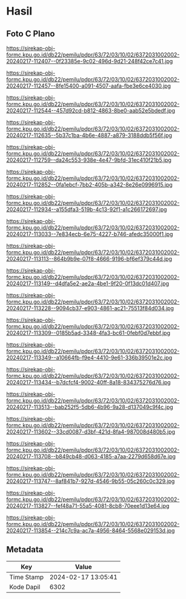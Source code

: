 # Hasil

## Foto C Plano

https://sirekap-obj-formc.kpu.go.id/db22/pemilu/pdpr/63/72/03/10/02/6372031002002-20240217-112407--0f23385e-9c02-496d-9d21-248f42ce7c41.jpg

https://sirekap-obj-formc.kpu.go.id/db22/pemilu/pdpr/63/72/03/10/02/6372031002002-20240217-112457--8fe15400-a091-4507-aafa-fbe3e6ce4030.jpg

https://sirekap-obj-formc.kpu.go.id/db22/pemilu/pdpr/63/72/03/10/02/6372031002002-20240217-112544--457d92cd-b812-4863-8be0-aab52e5bdedf.jpg

https://sirekap-obj-formc.kpu.go.id/db22/pemilu/pdpr/63/72/03/10/02/6372031002002-20240217-112635--5b37c1ba-4b6e-4887-a879-3188ddb5f56f.jpg

https://sirekap-obj-formc.kpu.go.id/db22/pemilu/pdpr/63/72/03/10/02/6372031002002-20240217-112759--da24c553-938e-4e47-9bfd-31ec410f21b5.jpg

https://sirekap-obj-formc.kpu.go.id/db22/pemilu/pdpr/63/72/03/10/02/6372031002002-20240217-112852--0fa1ebcf-7bb2-405b-a342-8e26e0996915.jpg

https://sirekap-obj-formc.kpu.go.id/db22/pemilu/pdpr/63/72/03/10/02/6372031002002-20240217-112934--a155dfa3-519b-4c13-92f1-a1c266172697.jpg

https://sirekap-obj-formc.kpu.go.id/db22/pemilu/pdpr/63/72/03/10/02/6372031002002-20240217-113033--7e834ecb-6e75-4227-b746-afedc35000f1.jpg

https://sirekap-obj-formc.kpu.go.id/db22/pemilu/pdpr/63/72/03/10/02/6372031002002-20240217-113113--864b9b9e-07f8-4666-9196-bf6ef379c44d.jpg

https://sirekap-obj-formc.kpu.go.id/db22/pemilu/pdpr/63/72/03/10/02/6372031002002-20240217-113149--d4dfa5e2-ae2a-4be1-9f20-0f13dc01d407.jpg

https://sirekap-obj-formc.kpu.go.id/db22/pemilu/pdpr/63/72/03/10/02/6372031002002-20240217-113228--9094cb37-e903-4861-ac21-75513f84d034.jpg

https://sirekap-obj-formc.kpu.go.id/db22/pemilu/pdpr/63/72/03/10/02/6372031002002-20240217-113309--0185b5ad-3348-4fa3-bc61-0febf0d7ebbf.jpg

https://sirekap-obj-formc.kpu.go.id/db22/pemilu/pdpr/63/72/03/10/02/6372031002002-20240217-113349--a10664fb-f9e4-4410-9e61-336b39501e2c.jpg

https://sirekap-obj-formc.kpu.go.id/db22/pemilu/pdpr/63/72/03/10/02/6372031002002-20240217-113434--b7dcfcf4-9002-40ff-8a18-834375276d76.jpg

https://sirekap-obj-formc.kpu.go.id/db22/pemilu/pdpr/63/72/03/10/02/6372031002002-20240217-113513--bab252f5-5db6-4b96-9a28-d137049c9f4c.jpg

https://sirekap-obj-formc.kpu.go.id/db22/pemilu/pdpr/63/72/03/10/02/6372031002002-20240217-113602--33cd0087-d3bf-421d-8fa4-987008d480b5.jpg

https://sirekap-obj-formc.kpu.go.id/db22/pemilu/pdpr/63/72/03/10/02/6372031002002-20240217-113708--b849cb48-d063-4185-a7aa-2279d658d67e.jpg

https://sirekap-obj-formc.kpu.go.id/db22/pemilu/pdpr/63/72/03/10/02/6372031002002-20240217-113747--8af841b7-927d-4546-9b55-05c260c0c329.jpg

https://sirekap-obj-formc.kpu.go.id/db22/pemilu/pdpr/63/72/03/10/02/6372031002002-20240217-113827--fef48a71-55a5-4081-8cb8-70eee1d13e64.jpg

https://sirekap-obj-formc.kpu.go.id/db22/pemilu/pdpr/63/72/03/10/02/6372031002002-20240217-113854--214c7c9a-ac7a-4956-8464-5568e029153d.jpg


## Metadata

| Key        | Value               |
| ---------- | ------------------- |
| Time Stamp | 2024-02-17 13:05:41 |
| Kode Dapil | 6302                |




